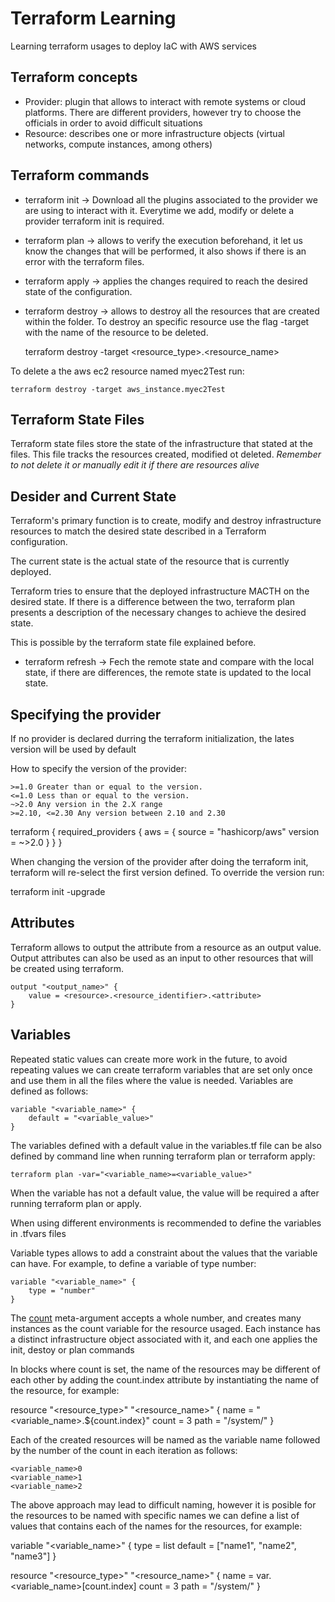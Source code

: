 # Terraform Learning

Learning terraform usages to deploy IaC with AWS services

## Terraform concepts


- Provider: plugin that allows to interact with remote systems or cloud platforms. There are different providers, however try to choose the officials in order to avoid difficult situations
- Resource: describes one or more infrastructure objects (virtual networks, compute instances, among others)

## Terraform commands

- terraform init -> Download all the plugins associated to the provider we are using to interact with it. Everytime we add, modify or delete a provider terraform init is required.

- terraform plan -> allows to verify the execution beforehand, it let us know the changes that will be performed, it also shows if there is an error with the terraform files.

- terraform apply -> applies the changes required to reach the desired state of the configuration.

- terraform destroy -> allows to destroy all the resources that are created within the folder. To destroy an specific resource use the flag -target with the name of the resource to be deleted.

    terraform destroy -target <resource_type>.<resource_name>

To delete a the aws ec2 resource named myec2Test run:

    terraform destroy -target aws_instance.myec2Test

## Terraform State Files

Terraform state files store the state of the infrastructure that stated at the files. This file tracks the resources created, modified ot deleted. *Remember to not delete it or manually edit it if there are resources alive*

## Desider and Current State

Terraform's primary function is to create, modify and destroy infrastructure resources to match the desired state described in a Terraform configuration.

The current state is the actual state of the resource that is currently deployed.

Terraform tries to ensure that the deployed infrastructure MACTH on the desired state. If there is a difference between the two, terraform plan presents a description of the necessary changes to achieve the desired state.

This is possible by the terraform state file explained before.

- terraform refresh -> Fech the remote state and compare with the local state, if there are differences, the remote state is updated to the local state.

## Specifying the provider
If no provider is declared durring the terraform initialization, the lates version will be used by default

How to specify the version of the provider:

    >=1.0 Greater than or equal to the version.
    <=1.0 Less than or equal to the version.
    ~>2.0 Any version in the 2.X range
    >=2.10, <=2.30 Any version between 2.10 and 2.30

terraform {
    required_providers {
        aws = {
        source  = "hashicorp/aws"
        version = ~>2.0
        }
    }
}

When changing the version of the provider after doing the terraform init, terraform will re-select the first version defined. To override the version run:

terraform init -upgrade

## Attributes

Terraform allows to output the attribute from a resource as an output value. Output attributes can also be used as an input to other resources that will be created using terraform.

    output "<output_name>" {
        value = <resource>.<resource_identifier>.<attribute>
    }

## Variables

Repeated static values can create more work in the future, to avoid repeating values we can create terraform variables that are set only once and use them in all the files where the value is needed. Variables are defined as follows:

    variable "<variable_name>" {
        default = "<variable_value>"
    }

The variables defined with a default value in the variables.tf file can be also defined by command line when running terraform plan or terraform apply:

    terraform plan -var="<variable_name>=<variable_value>"

When the variable has not a default value, the value will be required a after running terraform plan or apply.

When using different environments is recommended to define the variables in .tfvars files

Variable types allows to add a constraint about the values that the variable can have. For example, to define a variable of type number:

    variable "<variable_name>" {
        type = "number"
    }

The [count](https://www.terraform.io/docs/language/meta-arguments/count.html#basic-syntax) meta-argument accepts a whole number, and creates many instances as the count variable for the resource usaged. Each instance has a distinct infrastructure object associated with it, and each one applies the init, destoy or plan commands

In blocks where count is set, the name of the resources may be different of each other by adding the count.index attribute by instantiating the name of the resource, for example:

resource "<resource_type>" "<resource_name>" {
    name  = "<variable_name>.${count.index}"
    count = 3
    path  = "/system/"
}

Each of the created resources will be named as the variable name followed by the number of the count in each iteration as follows:

    <variable_name>0
    <variable_name>1
    <variable_name>2

The above approach may lead to difficult naming, however it is posible for the resources to be named with specific names we can define a list of values that contains each of the names for the resources, for example:

variable "<variable_name>" {
    type    = list
    default = ["name1", "name2", "name3"] 
}

resource "<resource_type>" "<resource_name>" {
    name  = var.<variable_name>[count.index]
    count = 3
    path  = "/system/"
}
